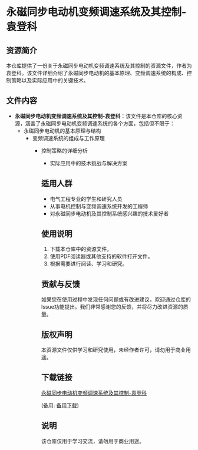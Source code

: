 # 永磁同步电动机变频调速系统及其控制-袁登科

## 资源简介

本仓库提供了一份关于永磁同步电动机变频调速系统及其控制的资源文件，作者为袁登科。该文件详细介绍了永磁同步电动机的基本原理、变频调速系统的构成、控制策略以及实际应用中的关键技术。

## 文件内容

- **永磁同步电动机变频调速系统及其控制-袁登科**：该文件是本仓库的核心资源，涵盖了永磁同步电动机变频调速系统的各个方面，包括但不限于：
  - 永磁同步电动机的基本原理与结构
    - 变频调速系统的组成与工作原理
      - 控制策略的详细分析
        - 实际应用中的技术挑战与解决方案

        ## 适用人群

        - 电气工程专业的学生和研究人员
        - 从事电机控制与变频调速系统开发的工程师
        - 对永磁同步电动机及其控制系统感兴趣的技术爱好者

        ## 使用说明

        1. 下载本仓库中的资源文件。
        2. 使用PDF阅读器或其他支持的软件打开文件。
        3. 根据需要进行阅读、学习和研究。

        ## 贡献与反馈

        如果您在使用过程中发现任何问题或有改进建议，欢迎通过仓库的Issue功能提出。我们非常感谢您的反馈，并将尽力改进资源的质量。

        ## 版权声明

        本资源文件仅供学习和研究使用，未经作者许可，请勿用于商业用途。

        ## 下载链接
        [永磁同步电动机变频调速系统及其控制-袁登科](https://pan.quark.cn/s/158d6786fce7) 

        (备用: [备用下载](https://pan.baidu.com/s/1AiT2zvpzB0SlMTCGu_lZpQ?pwd=1234))

        ## 说明

        该仓库仅用于学习交流，请勿用于商业用途。
